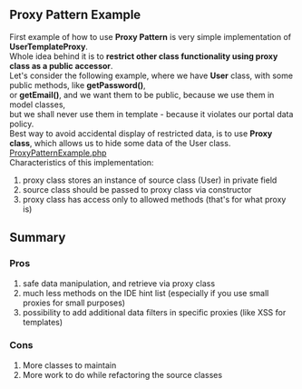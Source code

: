 ## Proxy Pattern Example
First example of how to use **Proxy Pattern** is very simple implementation of **UserTemplateProxy**. <br />
Whole idea behind it is to **restrict other class functionality using proxy class as a public accessor**. <br />
Let's consider the following example, where we have **User** class, with some public methods, like **getPassword()**,<br />
or **getEmail()**, and we want them to be public, because we use them in model classes,<br />
but we shall never use them in template - because it violates our portal data policy.<br />
Best way to avoid accidental display of restricted data, is to use **Proxy class**, which allows us to hide some data of the User class.<br />
[ProxyPatternExample.php](ProxyPatternExample.php)<br />
Characteristics of this implementation:
 1. proxy class stores an instance of source class (User) in private field
 2. source class should be passed to proxy class via constructor
 3. proxy class has access only to allowed methods (that's for what proxy is)

## Summary
### Pros
 1. safe data manipulation, and retrieve via proxy class
 2. much less methods on the IDE hint list (especially if you use small proxies for small purposes)
 3. possibility to add additional data filters in specific proxies (like XSS for templates)

### Cons
 1. More classes to maintain
 2. More work to do while refactoring the source classes
